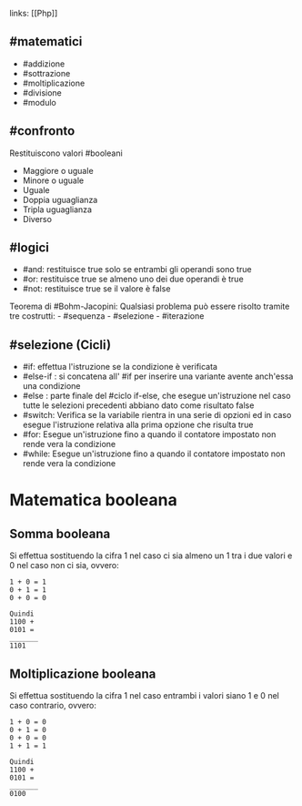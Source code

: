 links: [[Php]] 
## #matematici 
- #addizione
- #sottrazione
- #moltiplicazione
- #divisione
- #modulo

## #confronto 
Restituiscono valori #booleani 
- Maggiore o uguale
- Minore o uguale
- Uguale
- Doppia uguaglianza
- Tripla uguaglianza
- Diverso

## #logici
- #and: restituisce true solo se entrambi gli operandi sono true
- #or: restituisce true se almeno uno dei due operandi è true
- #not: restituisce true se il valore è false

Teorema di #Bohm-Jacopini: Qualsiasi problema può essere risolto tramite tre costrutti: 
	- #sequenza
	- #selezione
	- #iterazione

## #selezione (Cicli) 

- #if: effettua l'istruzione se la condizione è verificata
- #else-if : si concatena all' #if per inserire una variante avente anch'essa una condizione
- #else : parte finale del #ciclo if-else, che esegue un'istruzione nel caso tutte le selezioni precedenti abbiano dato come risultato false
- #switch: Verifica se la variabile rientra in una serie di opzioni ed in caso esegue l'istruzione relativa alla prima opzione che risulta true 
- #for: Esegue un'istruzione fino a quando il contatore impostato non rende vera la condizione
- #while: Esegue un'istruzione fino a quando il contatore impostato non rende vera la condizione
# Matematica booleana
## Somma booleana
Si effettua sostituendo la cifra 1 nel caso ci sia almeno un 1 tra i due valori e 0 nel caso non ci sia, ovvero:
```
1 + 0 = 1
0 + 1 = 1
0 + 0 = 0

Quindi
1100 +
0101 =
_______
1101
```

## Moltiplicazione booleana
Si effettua sostituendo la cifra 1 nel caso entrambi i valori siano 1 e 0 nel caso contrario, ovvero:
```
1 + 0 = 0
0 + 1 = 0
0 + 0 = 0
1 + 1 = 1

Quindi
1100 +
0101 =
_______
0100
```